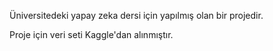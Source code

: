 Üniversitedeki yapay zeka dersi için yapılmış olan bir projedir.

Proje için veri seti Kaggle'dan alınmıştır.
